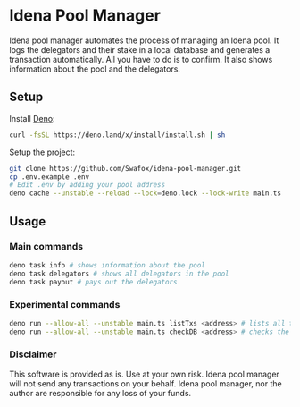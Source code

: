 # Idena Pool Manager

Idena pool manager automates the process of managing an Idena pool. It logs the delegators and their stake in a local database and generates a transaction automatically. All you have to do is to confirm. It also shows information about the pool and the delegators.

## Setup

Install [Deno](https://deno.com/manual@v1.33.3/getting_started/installation):

```bash
curl -fsSL https://deno.land/x/install/install.sh | sh
```

Setup the project:

```bash
git clone https://github.com/Swafox/idena-pool-manager.git
cp .env.example .env
# Edit .env by adding your pool address
deno cache --unstable --reload --lock=deno.lock --lock-write main.ts
```

## Usage

### Main commands

```bash
deno task info # shows information about the pool
deno task delegators # shows all delegators in the pool
deno task payout # pays out the delegators
```

### Experimental commands

```bash
deno run --allow-all --unstable main.ts listTxs <address> # lists all transactions for an address
deno run --allow-all --unstable main.ts checkDB <address> # checks the local db entry for the given address
```

### Disclaimer

This software is provided as is. Use at your own risk. Idena pool manager will not send any transactions on your behalf. Idena pool manager, nor the author are responsible for any loss of your funds.
